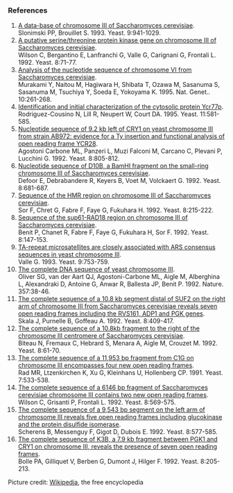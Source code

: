 ### References

1.  [A data-base of chromosome III of Saccharomyces
    cerevisiae](http://europepmc.org/abstract/MED/8266725).\
    Slonimski PP, Brouillet S. 1993. Yeast. 9:941-1029.
2.  [A putative serine/threonine protein kinase gene on chromosome III
    of Saccharomyces
    cerevisiae](http://europepmc.org/abstract/MED/1580103).\
    Wilson C, Bergantino E, Lanfranchi G, Valle G, Carignani G,
    Frontali L. 1992. Yeast. 8:71-77.
3.  [Analysis of the nucleotide sequence of chromosome VI from
    Saccharomyces
    cerevisiae](http://europepmc.org/abstract/MED/7670463).\
    Murakami Y, Naitou M, Hagiwara H, Shibata T, Ozawa M, Sasanuma S,
    Sasanuma M, Tsuchiya Y, Soeda E, Yokoyama K. 1995. Nat. Genet..
    10:261-268.
4.  [Identification and initial characterization of the cytosolic
    protein Ycr77p](http://europepmc.org/abstract/MED/7645349).\
    Rodriguez-Cousino N, Lill R, Neupert W, Court DA. 1995. Yeast.
    11:581-585.
5.  [Nucleotide sequence of 9.2 kb left of CRY1 on yeast chromosome III
    from strain AB972: evidence for a Ty insertion and functional
    analysis of open reading frame
    YCR28](http://europepmc.org/abstract/MED/1332309).\
    Agostoni Carbone ML, Panzeri L, Muzi Falconi M, Carcano C, Plevani
    P, Lucchini G. 1992. Yeast. 8:805-812.
6.  [Nucleotide sequence of D10B, a BamHI fragment on the small-ring
    chromosome III of Saccharomyces
    cerevisiae](http://europepmc.org/abstract/MED/1441748).\
    Defoor E, Debrabandere R, Keyers B, Voet M, Volckaert G. 1992.
    Yeast. 8:681-687.
7.  [Sequence of the HMR region on chromosome III of Saccharomyces
    cerevisiae](http://europepmc.org/abstract/MED/1574927).\
    Sor F, Chret G, Fabre F, Faye G, Fukuhara H. 1992. Yeast. 8:215-222.
8.  [Sequence of the sup61-RAD18 region on chromosome III of
    Saccharomyces
    cerevisiae](http://europepmc.org/abstract/MED/1561837).\
    Benit P, Chanet R, Fabre F, Faye G, Fukuhara H, Sor F. 1992. Yeast.
    8:147-153.
9.  [TA-repeat microsatellites are closely associated with ARS consensus
    sequences in yeast chromosome
    III](http://europepmc.org/abstract/MED/8368009).\
    Valle G. 1993. Yeast. 9:753-759.
10. [The complete DNA sequence of yeast chromosome
    III](http://europepmc.org/abstract/MED/1574125).\
    Oliver SG, van der Aart QJ, Agostoni-Carbone ML, Aigle M, Alberghina
    L, Alexandraki D, Antoine G, Anwar R, Ballesta JP, Benit P. 1992.
    Nature. 357:38-46.
11. [The complete sequence of a 10.8 kb segment distal of SUF2 on the
    right arm of chromosome III from Saccharomyces cerevisiae reveals
    seven open reading frames including the RVS161, ADP1 and PGK
    genes](http://europepmc.org/abstract/MED/1626432).\
    Skala J, Purnelle B, Goffeau A. 1992. Yeast. 8:409-417.
12. [The complete sequence of a 10.8kb fragment to the right of the
    chromosome III centromere of Saccharomyces
    cerevisiae](http://europepmc.org/abstract/MED/1580102).\
    Biteau N, Fremaux C, Hebrard S, Menara A, Aigle M, Crouzet M. 1992.
    Yeast. 8:61-70.
13. [The complete sequence of a 11,953 bp fragment from C1G on
    chromosome III encompasses four new open reading
    frames](http://europepmc.org/abstract/MED/1897318).\
    Rad MR, Ltzenkirchen K, Xu G, Kleinhans U, Hollenberg CP. 1991.
    Yeast. 7:533-538.
14. [The complete sequence of a 6146 bp fragment of Saccharomyces
    cerevisiae chromosome III contains two new open reading
    frames](http://europepmc.org/abstract/MED/1523889).\
    Wilson C, Grisanti P, Frontali L. 1992. Yeast. 8:569-575.
15. [The complete sequence of a 9,543 bp segment on the left arm of
    chromosome III reveals five open reading frames including
    glucokinase and the protein disulfide
    isomerase](http://europepmc.org/abstract/MED/1523890).\
    Scherens B, Messenguy F, Gigot D, Dubois E. 1992. Yeast. 8:577-585.
16. [The complete sequence of K3B, a 7.9 kb fragment between PGK1 and
    CRY1 on chromosome III, reveals the presence of seven open reading
    frames](http://europepmc.org/abstract/MED/1574926).\
    Bolle PA, Gilliquet V, Berben G, Dumont J, Hilger F. 1992. Yeast.
    8:205-213.

Picture credit:
[Wikipedia](https://commons.wikimedia.org/wiki/File:S_cerevisiae_under_DIC_microscopy.jpg),
the free encyclopedia
